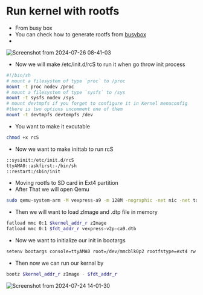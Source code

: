 # Run kernel with rootfs


- From busy box
- You can check how to generate rootfs from [busybox](https://github.com/Aboalam15/Embedded-Linux/blob/main/Tools/Busy_Box/README.md)
- 
![Screenshot from 2024-07-26 08-41-03](https://github.com/user-attachments/assets/64550cc5-c646-430f-93c9-7e83d81c166e)

- Now we will make /etc/init.d/rcS to run it when go throw init process

```bash
#!/bin/sh
# mount a filesystem of type `proc` to /proc
mount -t proc nodev /proc
# mount a filesystem of type `sysfs` to /sys
mount -t sysfs nodev /sys
# mount devtmpfs if you forget to configure it in Kernel menuconfig
#there is two options uncomment one of them  
mount -t devtmpfs devtempfs /dev
```
- You want to make it excutable

```bash
chmod +x rcS
```

- Now we want to make inittab to run rcS

```bash
::sysinit:/etc/init.d/rcS
ttyAMA0::askfirst:-/bin/sh
::restart:/sbin/init
```
- Moving rootfs to SD card in Ext4 partition
- After That we will open Qemu

```bash
sudo qemu-system-arm -M vexpress-a9 -m 128M -nographic -net nic -net tap,ifname=tap0,script=no -kernel u-boot -sd ~/Desktop/sdcard/sd.img
```
- Then we will want to load zImage and .dtp file in memory

```bash
fatload mmc 0:1 $kernel_addr_r zImage
fatload mmc 0:1 $fdt_addr_r vexpress-v2p-ca9.dtb
```
- Now we want to initialize our init in bootargs

```bash
setenv bootargs console=ttyAMA0 root=/dev/mmcblk0p2 rootfstype=ext4 rw rootwait init=/sbin/init
```
- Then now we can run our kernal by

```bash
bootz $kernel_addr_r zImage - $fdt_addr_r
```
![Screenshot from 2024-07-24 14-01-30](https://github.com/user-attachments/assets/2bd27deb-05c2-425a-80b2-d77f895810df)


